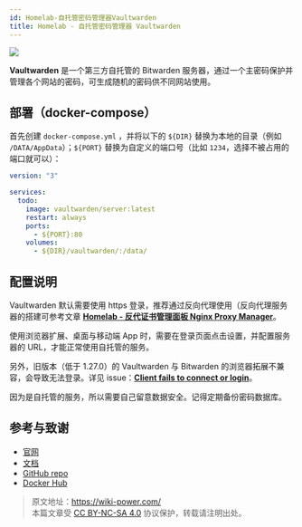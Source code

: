 ```yaml
---
id: Homelab-自托管密码管理器Vaultwarden
title: Homelab - 自托管密码管理器 Vaultwarden
---
```


![](https://wiki-media-1253965369.cos.ap-guangzhou.myqcloud.com/img/20230304195414.jpg)

**Vaultwarden** 是一个第三方自托管的 Bitwarden 服务器，通过一个主密码保护并管理各个网站的密码，可生成随机的密码供不同网站使用。

## 部署（docker-compose）

首先创建 `docker-compose.yml` ，并将以下的 `${DIR}` 替换为本地的目录（例如 `/DATA/AppData`）；`${PORT}` 替换为自定义的端口号（比如 `1234`，选择不被占用的端口就可以）：

```yml title="docker-compose.yml"
version: "3"

services:
  todo:
    image: vaultwarden/server:latest
    restart: always
    ports:
      - ${PORT}:80
    volumes:
      - ${DIR}/vaultwarden/:/data/
```

## 配置说明

Vaultwarden 默认需要使用 https 登录，推荐通过反向代理使用（反向代理服务器的搭建可参考文章 [**Homelab - 反代证书管理面板 Nginx Proxy Manager**](https://wiki-power.com/Homelab-%E5%8F%8D%E4%BB%A3%E8%AF%81%E4%B9%A6%E7%AE%A1%E7%90%86%E9%9D%A2%E6%9D%BFNginxProxyManager/)。

使用浏览器扩展、桌面与移动端 App 时，需要在登录页面点击设置，并配置服务器的 URL，才能正常使用自托管的服务。

另外，旧版本（低于 1.27.0）的 Vaultwarden 与 Bitwarden 的浏览器拓展不兼容，会导致无法登录。详见 issue：[**Client fails to connect or login**](https://github.com/dani-garcia/vaultwarden/issues/3082)。

因为是自托管的服务，所以需要自己留意数据安全。记得定期备份密码数据库。

## 参考与致谢

- [官网](https://github.com/dani-garcia/vaultwarden/wiki)
- [文档](https://github.com/dani-garcia/vaultwarden/wiki/Using-Docker-Compose)
- [GitHub repo](https://github.com/dani-garcia/vaultwarden)
- [Docker Hub](https://hub.docker.com/r/vaultwarden/server)

> 原文地址：<https://wiki-power.com/>  
> 本篇文章受 [CC BY-NC-SA 4.0](https://creativecommons.org/licenses/by/4.0/deed.zh) 协议保护，转载请注明出处。
